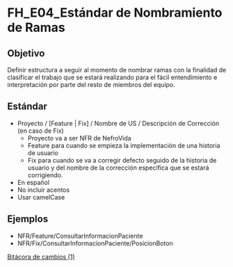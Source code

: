 # FH_E04_Estándar de Nombramiento de Ramas

## Objetivo

Definir estructura a seguir al momento de nombrar ramas con la finalidad de clasificar el trabajo que se estará realizando para el fácil entendimiento e interpretación por parte del resto de miembros del equipo.

## Estándar

- Proyecto / [Feature | Fix] / Nombre de US / Descripción de Corrección (en caso de Fix)
    - Proyecto va a ser NFR de NefroVida
    - Feature para cuando se empieza la implementación de una historia de usuario
    - Fix para cuando se va a corregir defecto seguido de la historia de usuario y del nombre de la corrección específica que se estará corrigiendo.
- En español
- No incluir acentos
- Usar camelCase

## Ejemplos

- NFR/Feature/ConsultarInformacionPaciente
- NFR/Fix/ConsultarInformacionPaciente/PosicionBoton

[Bitácora de cambios (1)](FH_E04_Esta%CC%81ndar%20de%20Nombramiento%20de%20Ramas%201007de6e0ff14f2888dc0c83b84fda88/Bita%CC%81cora%20de%20cambios%20(1)%2001090c2871044bd9bda22f27c6ee762c.csv)
